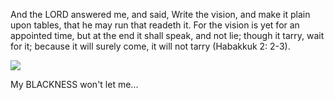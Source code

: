 And the LORD answered me, and said, Write the vision, and make it plain upon tables, that he may run that readeth it. For the vision is yet for an appointed time, but at the end it shall speak, and not lie; though it tarry, wait for it; because it will surely come, it will not tarry (Habakkuk 2: 2-3).

 
        
<img src="https://res.cloudinary.com/benevolent-woman/image/upload/c_scale,e_brightness:80,w_280/v1588197562/pexels-photo-2951140_qlf4d1.jpg" class="center">

My BLACKNESS won't let me...




